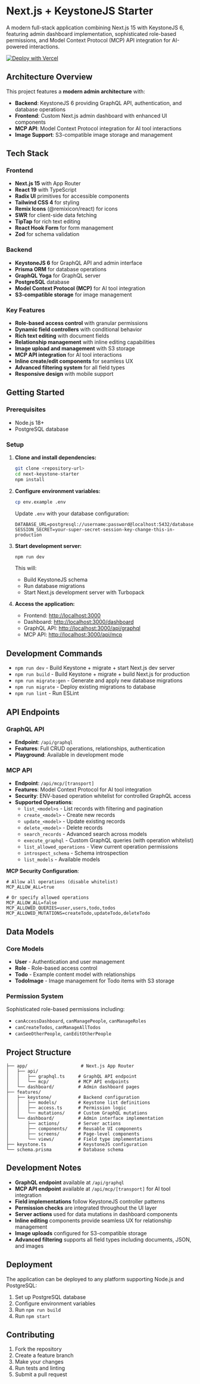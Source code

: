 # Next.js + KeystoneJS Starter

A modern full-stack application combining Next.js 15 with KeystoneJS 6, featuring admin dashboard implementation, sophisticated role-based permissions, and Model Context Protocol (MCP) API integration for AI-powered interactions.

[![Deploy with Vercel](https://vercel.com/button)](https://vercel.com/new/clone?repository-url=https%3A%2F%2Fgithub.com%2Fjunaid33%2Fnext-keystone-starter&env=DATABASE_URL,SESSION_SECRET&envDescription=DATABASE%20URL%20should%20be%20a%20postgres%20string%20and%20SESSION_SECRET%20is%20a%2064%20long%20random%20string)

## Architecture Overview

This project features a **modern admin architecture** with:

- **Backend**: KeystoneJS 6 providing GraphQL API, authentication, and database operations
- **Frontend**: Custom Next.js admin dashboard with enhanced UI components
- **MCP API**: Model Context Protocol integration for AI tool interactions
- **Image Support**: S3-compatible image storage and management 

## Tech Stack

### Frontend
- **Next.js 15** with App Router
- **React 19** with TypeScript
- **Radix UI** primitives for accessible components
- **Tailwind CSS 4** for styling
- **Remix Icons** (@remixicon/react) for icons
- **SWR** for client-side data fetching
- **TipTap** for rich text editing
- **React Hook Form** for form management
- **Zod** for schema validation

### Backend
- **KeystoneJS 6** for GraphQL API and admin interface
- **Prisma ORM** for database operations
- **GraphQL Yoga** for GraphQL server
- **PostgreSQL** database
- **Model Context Protocol (MCP)** for AI tool integration
- **S3-compatible storage** for image management

### Key Features
- **Role-based access control** with granular permissions
- **Dynamic field controllers** with conditional behavior
- **Rich text editing** with document fields
- **Relationship management** with inline editing capabilities
- **Image upload and management** with S3 storage
- **MCP API integration** for AI tool interactions
- **Inline create/edit components** for seamless UX
- **Advanced filtering system** for all field types
- **Responsive design** with mobile support

## Getting Started

### Prerequisites
- Node.js 18+ 
- PostgreSQL database

### Setup

1. **Clone and install dependencies:**
   ```bash
   git clone <repository-url>
   cd next-keystone-starter
   npm install
   ```

2. **Configure environment variables:**
   ```bash
   cp env.example .env
   ```
   
   Update `.env` with your database configuration:
   ```env
   DATABASE_URL=postgresql://username:password@localhost:5432/database_name
   SESSION_SECRET=your-super-secret-session-key-change-this-in-production
   ```

3. **Start development server:**
   ```bash
   npm run dev
   ```

   This will:
   - Build KeystoneJS schema
   - Run database migrations
   - Start Next.js development server with Turbopack

4. **Access the application:**
   - Frontend: [http://localhost:3000](http://localhost:3000)
   - Dashboard: [http://localhost:3000/dashboard](http://localhost:3000/dashboard)
   - GraphQL API: [http://localhost:3000/api/graphql](http://localhost:3000/api/graphql)
   - MCP API: [http://localhost:3000/api/mcp](http://localhost:3000/api/mcp)

## Development Commands

- `npm run dev` - Build Keystone + migrate + start Next.js dev server
- `npm run build` - Build Keystone + migrate + build Next.js for production
- `npm run migrate:gen` - Generate and apply new database migrations
- `npm run migrate` - Deploy existing migrations to database
- `npm run lint` - Run ESLint

## API Endpoints

### GraphQL API
- **Endpoint**: `/api/graphql`
- **Features**: Full CRUD operations, relationships, authentication
- **Playground**: Available in development mode

### MCP API
- **Endpoint**: `/api/mcp/[transport]`
- **Features**: Model Context Protocol for AI tool integration
- **Security**: ENV-based operation whitelist for controlled GraphQL access
- **Supported Operations**:
  - `list_<model>s` - List records with filtering and pagination
  - `create_<model>` - Create new records
  - `update_<model>` - Update existing records
  - `delete_<model>` - Delete records
  - `search_records` - Advanced search across models
  - `execute_graphql` - Custom GraphQL queries (with operation whitelist)
  - `list_allowed_operations` - View current operation permissions
  - `introspect_schema` - Schema introspection
  - `list_models` - Available models

**MCP Security Configuration**:
```env
# Allow all operations (disable whitelist)
MCP_ALLOW_ALL=true

# Or specify allowed operations
MCP_ALLOW_ALL=false
MCP_ALLOWED_QUERIES=user,users,todo,todos
MCP_ALLOWED_MUTATIONS=createTodo,updateTodo,deleteTodo
```

## Data Models

### Core Models
- **User** - Authentication and user management
- **Role** - Role-based access control
- **Todo** - Example content model with relationships
- **TodoImage** - Image management for Todo items with S3 storage

### Permission System
Sophisticated role-based permissions including:
- `canAccessDashboard`, `canManagePeople`, `canManageRoles`
- `canCreateTodos`, `canManageAllTodos`
- `canSeeOtherPeople`, `canEditOtherPeople`

## Project Structure

```
├── app/                    # Next.js App Router
│   ├── api/
│   │   ├── graphql.ts     # GraphQL API endpoint
│   │   └── mcp/           # MCP API endpoints
│   └── dashboard/         # Admin dashboard pages
├── features/
│   ├── keystone/          # Backend configuration
│   │   ├── models/        # Keystone list definitions
│   │   ├── access.ts      # Permission logic
│   │   └── mutations/     # Custom GraphQL mutations
│   └── dashboard/         # Admin interface implementation
│       ├── actions/       # Server actions
│       ├── components/    # Reusable UI components
│       ├── screens/       # Page-level components
│       └── views/         # Field type implementations
├── keystone.ts            # KeystoneJS configuration
└── schema.prisma          # Database schema
```

## Development Notes

- **GraphQL endpoint** available at `/api/graphql`
- **MCP API endpoint** available at `/api/mcp/[transport]` for AI tool integration
- **Field implementations** follow KeystoneJS controller patterns
- **Permission checks** are integrated throughout the UI layer
- **Server actions** used for data mutations in dashboard components
- **Inline editing** components provide seamless UX for relationship management
- **Image uploads** configured for S3-compatible storage
- **Advanced filtering** supports all field types including documents, JSON, and images

## Deployment

The application can be deployed to any platform supporting Node.js and PostgreSQL:

1. Set up PostgreSQL database
2. Configure environment variables
3. Run `npm run build`
4. Run `npm start`

## Contributing

1. Fork the repository
2. Create a feature branch
3. Make your changes
4. Run tests and linting
5. Submit a pull request